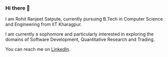 ### Hi there 👋
I am Rohit Ranjeet Satpute, currently pursuing B.Tech in Computer Science and Engineering from IIT Kharagpur.

I am currently a sophomore and particularly interested in exploring the domains of Software Development, Quantitative Research and Trading.

You can reach me on [LinkedIn](https://www.linkedin.com/in/rohit-satpute-66765028a/).
<!--
**rrohitsy0h0/rrohitsy0h0** is a ✨ _special_ ✨ repository because its `README.md` (this file) appears on your GitHub profile.

Here are some ideas to get you started:

- 🔭 I’m currently working on ...
- 🌱 I’m currently learning ...
- 👯 I’m looking to collaborate on ...
- 🤔 I’m looking for help with ...
- 💬 Ask me about ...
- 📫 How to reach me: ...
- 😄 Pronouns: ...
- ⚡ Fun fact: ...
-->
